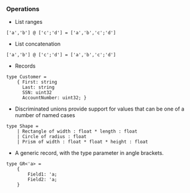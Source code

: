 ### Operations
* List ranges
```
['a','b'] @ ['c';'d'] = ['a','b','c';'d']
```
* List concatenation
```
['a','b'] @ ['c';'d'] = ['a','b','c';'d']
```

* Records
```
type Customer = 
    { First: string
      Last: string
      SSN: uint32
      AccountNumber: uint32; }
```

* Discriminated unions provide support for values that can be one of a number of named cases
```
type Shape =
    | Rectangle of width : float * length : float
    | Circle of radius : float
    | Prism of width : float * float * height : float
```

* A generic record, with the type parameter in angle brackets.
```
type GR<'a> =
    {
        Field1: 'a;
        Field2: 'a;
    }
```
